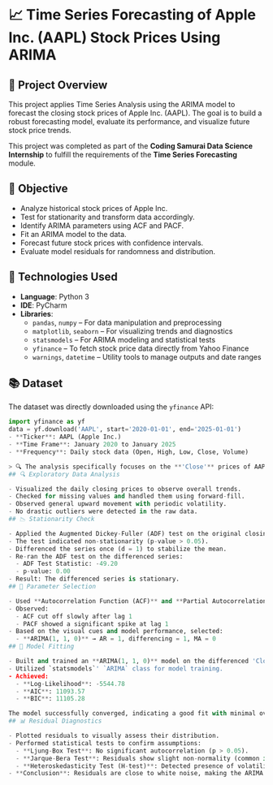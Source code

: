 # 📈 Time Series Forecasting of Apple Inc. (AAPL) Stock Prices Using ARIMA

## 🧠 Project Overview

This project applies Time Series Analysis using the ARIMA model to forecast the closing stock prices of Apple Inc. (AAPL). The goal is to build a robust forecasting model, evaluate its performance, and visualize future stock price trends.

This project was completed as part of the **Coding Samurai Data Science Internship** to fulfill the requirements of the **Time Series Forecasting** module.
## 🚀 Objective

- Analyze historical stock prices of Apple Inc.
- Test for stationarity and transform data accordingly.
- Identify ARIMA parameters using ACF and PACF.
- Fit an ARIMA model to the data.
- Forecast future stock prices with confidence intervals.
- Evaluate model residuals for randomness and distribution.
## 🧰 Technologies Used

- **Language**: Python 3
- **IDE**: PyCharm
- **Libraries**:
  - `pandas`, `numpy` – For data manipulation and preprocessing
  - `matplotlib`, `seaborn` – For visualizing trends and diagnostics
  - `statsmodels` – For ARIMA modeling and statistical tests
  - `yfinance` – To fetch stock price data directly from Yahoo Finance
  - `warnings`, `datetime` – Utility tools to manage outputs and date ranges
## 📚 Dataset

The dataset was directly downloaded using the `yfinance` API:

```python
import yfinance as yf
data = yf.download('AAPL', start='2020-01-01', end='2025-01-01')
- **Ticker**: AAPL (Apple Inc.)
- **Time Frame**: January 2020 to January 2025
- **Frequency**: Daily stock data (Open, High, Low, Close, Volume)

> 🔍 The analysis specifically focuses on the **'Close'** prices of AAPL for forecasting purposes.
## 🔍 Exploratory Data Analysis

- Visualized the daily closing prices to observe overall trends.
- Checked for missing values and handled them using forward-fill.
- Observed general upward movement with periodic volatility.
- No drastic outliers were detected in the raw data.
## 📉 Stationarity Check

- Applied the Augmented Dickey-Fuller (ADF) test on the original closing price series.
- The test indicated non-stationarity (p-value > 0.05).
- Differenced the series once (d = 1) to stabilize the mean.
- Re-ran the ADF test on the differenced series:
  - ADF Test Statistic: -49.20
  - p-value: 0.00
- Result: The differenced series is stationary.
## 🔢 Parameter Selection

- Used **Autocorrelation Function (ACF)** and **Partial Autocorrelation Function (PACF)** plots to identify suitable ARIMA parameters.
- Observed:
  - ACF cut off slowly after lag 1
  - PACF showed a significant spike at lag 1
- Based on the visual cues and model performance, selected:
  - **ARIMA(1, 1, 0)** → AR = 1, differencing = 1, MA = 0
## 🧠 Model Fitting

- Built and trained an **ARIMA(1, 1, 0)** model on the differenced 'Close' price series.
- Utilized `statsmodels`' `ARIMA` class for model training.
- Achieved:
  - **Log-Likelihood**: -5544.78
  - **AIC**: 11093.57
  - **BIC**: 11105.28

The model successfully converged, indicating a good fit with minimal overfitting or underfitting.
## 📊 Residual Diagnostics

- Plotted residuals to visually assess their distribution.
- Performed statistical tests to confirm assumptions:
  - **Ljung-Box Test**: No significant autocorrelation (p > 0.05).
  - **Jarque-Bera Test**: Residuals show slight non-normality (common in financial time series).
  - **Heteroskedasticity Test (H-test)**: Detected presence of volatility clustering.
- **Conclusion**: Residuals are close to white noise, making the ARIMA model appropriate for short-term forecasting.
